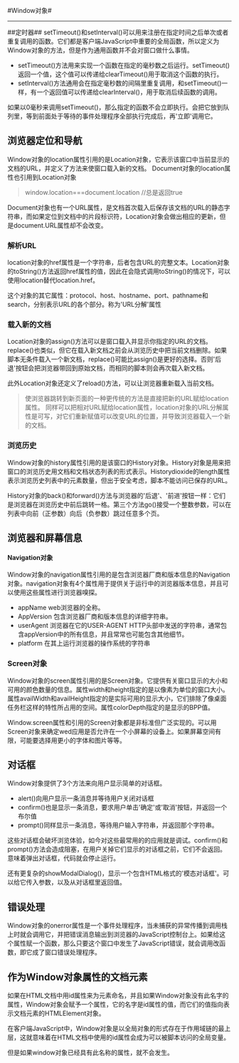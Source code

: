 #Window对象#
***

##定时器##
setTimeout()和setInterval()可以用来注册在指定时间之后单次或者重复调用的函数。它们都是客户端JavaScript中重要的全局函数，所以定义为Window对象的方法，但是作为通用函数并不会对窗口做什么事情。

* setTimeout()方法用来实现一个函数在指定的毫秒数之后运行。setTimeout()返回一个值，这个值可以传递给clearTimeout()用于取消这个函数的执行。
* setInterval()方法通用会在指定毫秒数的间隔里重复调用，和setTimeout()一样，有一个返回值可以传递给clearInterval()，用于取消后续函数的调用。

如果以0毫秒来调用setTimeout()，那么指定的函数不会立即执行。会把它放到队列里，等到前面处于等待的事件处理程序全部执行完成后，再'立即'调用它。

## 浏览器定位和导航 ##

Window对象的location属性引用的是Location对象，它表示该窗口中当前显示的文档的URL，并定义了方法来使窗口载入新的文档。
Document对象的location属性也引用到Location对象
>window.location===document.location  //总是返回true

Document对象也有一个URL属性，是文档首次载入后保存该文档的URL的静态字符串，而如果定位到文档中的片段标识符，Location对象会做出相应的更新，但是document.URL属性却不会改变。

### 解析URL ###

location对象的href属性是一个字符串，后者包含URL的完整文本。Location对象的toString()方法返回href属性的值，因此在会隐式调用toString()的情况下，可以使用location替代location.href。

这个对象的其它属性：protocol、host、hostname、port、pathname和search，分别表示URL的各个部分。称为'URL分解'属性

### 载入新的文档 ###

Location对象的assign()方法可以是窗口载入并显示你指定的URL的文档。replace()也类似，但它在载入新文档之前会从浏览历史中把当前文档删除。如果脚本无条件载入一个新文档，replace()可能比assign()是更好的选择。否则'后退'按钮会把浏览器带回到原始文档，而相同的脚本则会再次载入新文档。

此外Location对象还定义了reload()方法，可以让浏览器重新载入当前文档。
>使浏览器跳转到新页面的一种更传统的方法是直接把新的URL赋给location属性。
>同样可以把相对URL赋给location属性，location对象的URL分解属性是可写，对它们重新赋值可以改变URL的位置，并导致浏览器载入一个新的文档。

### 浏览历史 ###

Window对象的history属性引用的是该窗口的History对象。History对象是用来把窗口的浏览历史用文档和文档状态列表的形式表示。Historydioxide的length属性表示浏览历史列表中的元素数量，但出于安全考虑，脚本不能访问已保存的URL。

History对象的back()和forward()方法与浏览器的'后退'、'前进'按钮一样：它们是浏览器在浏览历史中前后跳转一格。第三个方法go()接受一个整数参数，可以在列表中向前（正参数）向后（负参数）跳过任意多个页。

## 浏览器和屏幕信息 ##

#### Navigation对象 ####
Window对象的navigation属性引用的是包含浏览器厂商和版本信息的Navigation对象。navigation对象有4个属性用于提供关于运行中的浏览器版本信息，并且可以使用这些属性进行浏览器嗅探。

* appName   web浏览器的全称。
* AppVersion   包含浏览器厂商和版本信息的详细字符串。
* userAgent  浏览器在它的USER-AGENT HTTP头部中发送的字符串，通常包含appVersion中的所有信息，并且常常也可能包含其他细节。
* platform 在其上运行浏览器的操作系统的字符串

### Screen对象 ###

Window对象的screen属性引用的是Screen对象。它提供有关窗口显示的大小和可用的颜色数量的信息。属性width和height指定的是以像素为单位的窗口大小。属性availWidth和availHeight指定的是实际可用的显示大小，它们排除了像桌面任务栏这样的特性所占用的空间。属性colorDepth指定的是显示的BPP值。

Window.screen属性和引用的Screen对象都是非标准但广泛实现的。可以用Screen对象来确定wed应用是否允许在一个小屏幕的设备上。如果屏幕空间有限，可能要选择用更小的字体和图片等等。

## 对话框 ##

Window对象提供了3个方法来向用户显示简单的对话框。

* alert()向用户显示一条消息并等待用户关闭对话框
* confirm()也是显示一条消息，要求用户单击'确定'或'取消'按钮，并返回一个布尔值
* prompt()同样显示一条消息，等待用户输入字符串，并返回那个字符串。

这些对话框会破坏浏览体验，如今对这些最常用的的应用就是调试。confirm()和prompt()方法会造成阻塞，在用户关掉它们显示的对话框之前，它们不会返回。意味着弹出对话框，代码就会停止运行。

还有更复杂的showModalDialog()，显示一个包含HTML格式的'模态对话框'。可以给它传入参数，以及从对话框里返回值。

## 错误处理 ##

Window对象的onerror属性是一个事件处理程序，当未捕获的异常传播到调用栈上时就会调用它，并把错误消息输出到浏览器的JavaScript控制台上。如果给这个属性赋一个函数，那么只要这个窗口中发生了JavaScript错误，就会调用改函数，即它成了窗口错误处理程序。

## 作为Window对象属性的文档元素 ##

如果在HTML文档中用id属性来为元素命名，并且如果Window对象没有此名字的属性，Window对象会赋予一个属性，它的名字是id属性的值，而它们的值指向表示文档元素的HTMLElement对象。

在客户端JavaScript中，Window对象是以全局对象的形式存在于作用域链的最上层，这就意味着在HTML文档中使用的id属性会成为可以被脚本访问的全局变量。

但是如果window对象已经具有此名称的属性，就不会发生。


